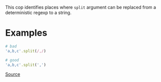 
This cop identifies places where `split` argument can be replaced from
a deterministic regexp to a string.

# Examples

```ruby
# bad
'a,b,c'.split(/,/)

# good
'a,b,c'.split(',')
```

[Source](http://www.rubydoc.info/gems/rubocop/RuboCop/Cop/Performance/RedundantSplitRegexpArgument)